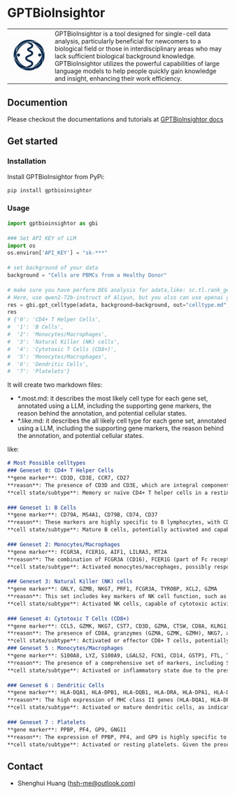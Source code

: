 # GPTBioInsightor

<table>
    <tr>
        <td><img src="https://raw.githubusercontent.com/huang-sh/GPTBioInsightor/main/docs/en/source/img/logo.png"></td><td>GPTBioInsightor is a tool designed for single-cell data analysis, particularly beneficial for newcomers to a biological field or those in interdisciplinary areas who may lack sufficient biological background knowledge. GPTBioInsightor utilizes the powerful capabilities of large language models to help people quickly gain knowledge and insight, enhancing their work efficiency.</td>
    </tr>
</table>

## Documention

Please checkout the documentations and tutorials at [GPTBioInsightor docs](https://gptbioinsightor.readthedocs.io/en/latest/)

## Get started
### Installation

Install GPTBioInsightor from PyPi:
```shell
pip install gptbioinsightor
```

### Usage


```python
import gptbioinsightor as gbi 

### Set API KEY of LLM 
import os
os.environ['API_KEY'] = "sk-***"

# set background of your data
background = "Cells are PBMCs from a Healthy Donor" 

# make sure you have perform DEG analysis for adata,like: sc.tl.rank_genes_groups(adata, "leiden", method="wilcoxon")
# Here, use qwen2-72b-instruct of Aliyun, but you also can use openai gpt-4o
res = gbi.gpt_celltype(adata, background=background, out="celltype.md", topgenes=15,provider="aliyun", model="qwen2-72b-instruct")
res
# {'0': 'CD4+ T Helper Cells',
#  '1': 'B Cells',
#  '2': 'Monocytes/Macrophages',
#  '3': 'Natural Killer (NK) cells',
#  '4': 'Cytotoxic T Cells (CD8+)',
#  '5': 'Monocytes/Macrophages',
#  '6': 'Dendritic Cells',
#  '7': 'Platelets'}
```

It will create two markdown files: 
- *.most.md: it describes the most likely cell type for each gene set, annotated using a LLM, including the supporting gene markers, the reason behind the annotation, and potential cellular states.
- *.like.md: it describes the all likely cell type for each gene set, annotated using a LLM, including the supporting gene markers, the reason behind the annotation, and potential cellular states.

like:
```markdown
# Most Possible celltypes
### Geneset 0: CD4+ T Helper Cells
**gene marker**: CD3D, CD3E, CCR7, CD27
**reason**: The presence of CD3D and CD3E, which are integral components of the T-cell receptor complex, along with CCR7 and CD27, which are characteristic of naïve and central memory CD4+ T helper cells, strongly supports this cell type.
**cell state/subtype**: Memory or naïve CD4+ T helper cells in a resting or surveillance state, ready to respond to antigenic challenges.

### Geneset 1: B Cells
**gene marker**: CD79A, MS4A1, CD79B, CD74, CD37
**reason**: These markers are highly specific to B lymphocytes, with CD79A and CD79B being components of the B-cell receptor complex, MS4A1 (CD20) being a well-known B-cell marker, and CD74 and CD37 also being commonly expressed in B cells.
**cell state/subtype**: Mature B cells, potentially activated and capable of antigen presentation, indicated by the presence of HLA-DRA.

### Geneset 2: Monocytes/Macrophages
**gene marker**: FCGR3A, FCER1G, AIF1, LILRA3, MT2A
**reason**: The combination of FCGR3A (CD16), FCER1G (part of Fc receptor complex), AIF1 (involved in macrophage activation), LILRA3 (implicated in immune regulation), and MT2A (a metal detoxification protein) strongly indicates monocytes/macrophages.
**cell state/subtype**: Activated monocytes/macrophages, possibly responding to inflammation or infection.

### Geneset 3: Natural Killer (NK) cells
**gene marker**: GNLY, GZMB, NKG7, PRF1, FCGR3A, TYROBP, XCL2, GZMA
**reason**: This set includes key markers of NK cell function, such as cytotoxic granule proteins (granzymes, perforin), signaling molecules (TYROBP), and the activating receptor CD16 (FCGR3A).
**cell state/subtype**: Activated NK cells, capable of cytotoxic activity against infected or transformed cells.

### Geneset 4: Cytotoxic T Cells (CD8+)
**gene marker**: CCL5, GZMK, NKG7, CST7, CD3D, GZMA, CTSW, CD8A, KLRG1, GZMH, NCR3
**reason**: The presence of CD8A, granzymes (GZMA, GZMK, GZMH), NKG7, and KLRG1 indicates cytotoxic T cells, which are known for their direct killing of infected or cancerous cells.
**cell state/subtype**: Activated or effector CD8+ T cells, potentially engaged in immune surveillance or responding to recent antigen exposure in a healthy individual.
### Geneset 5 : Monocytes/Macrophages
**gene marker**: S100A8, LYZ, S100A9, LGALS2, FCN1, CD14, GSTP1, FTL, TYROBP, GRN, APOBEC3A, GPX1
**reason**: The presence of a comprehensive set of markers, including S100A8, S100A9, CD14, and LYZ, strongly suggests monocytes/macrophages. These markers are indicative of both the cell lineage and the inflammatory state typical of these cells in response to stimuli.
**cell state/subtype**: Activated or inflammatory state due to the presence of alarmins and other inflammatory markers, indicating a response to infection or inflammation.

### Geneset 6 : Dendritic Cells
**gene marker**: HLA-DQA1, HLA-DPB1, HLA-DQB1, HLA-DRA, HLA-DPA1, HLA-DRB1, HLA-DRB5, CD74
**reason**: The high expression of MHC class II genes (HLA-DQA1, HLA-DPB1, etc.) and CD74, which is crucial for MHC class II antigen presentation, is characteristic of dendritic cells. These markers are essential for the function of antigen presentation to T cells.
**cell state/subtype**: Activated or mature dendritic cells, as indicated by the upregulation of MHC class II molecules, which occurs during the maturation process triggered by pathogen recognition.

### Geneset 7 : Platelets
**gene marker**: PPBP, PF4, GP9, GNG11
**reason**: The expression of PPBP, PF4, and GP9 is highly specific to platelets, which are crucial for hemostasis and thrombosis. GNG11, while not exclusive, supports the presence of platelet-related functions.
**cell state/subtype**: Activated or resting platelets. Given the presence of markers associated with platelet function and aggregation, these platelets might be in a state ready to respond to vascular damage or inflammation.

```

## Contact

- Shenghui Huang (hsh-me@outlook.com)
